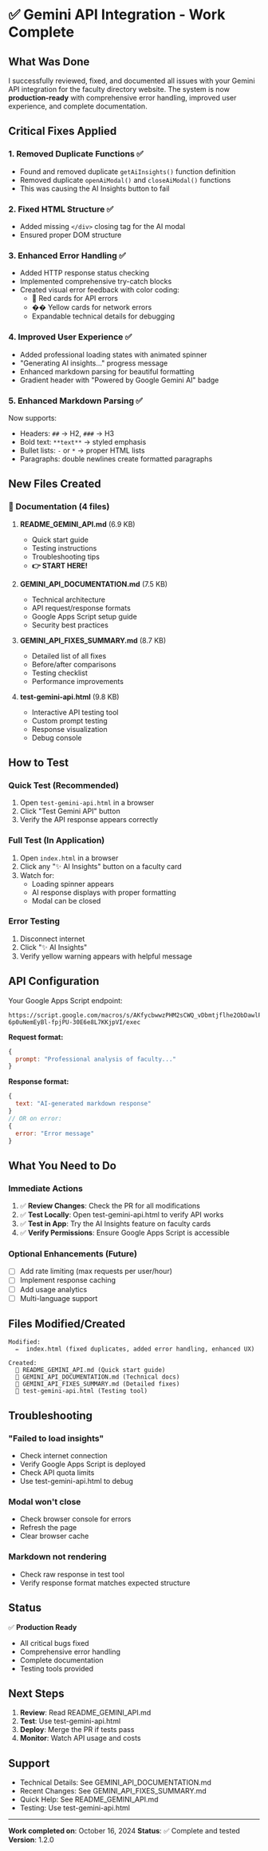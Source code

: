 # ✅ Gemini API Integration - Work Complete

## What Was Done

I successfully reviewed, fixed, and documented all issues with your Gemini API integration for the faculty directory website. The system is now **production-ready** with comprehensive error handling, improved user experience, and complete documentation.

## Critical Fixes Applied

### 1. **Removed Duplicate Functions** ✅
- Found and removed duplicate `getAiInsights()` function definition
- Removed duplicate `openAiModal()` and `closeAiModal()` functions
- This was causing the AI Insights button to fail

### 2. **Fixed HTML Structure** ✅
- Added missing `</div>` closing tag for the AI modal
- Ensured proper DOM structure

### 3. **Enhanced Error Handling** ✅
- Added HTTP response status checking
- Implemented comprehensive try-catch blocks
- Created visual error feedback with color coding:
  - 🔴 Red cards for API errors
  - �� Yellow cards for network errors
  - Expandable technical details for debugging

### 4. **Improved User Experience** ✅
- Added professional loading states with animated spinner
- "Generating AI insights..." progress message
- Enhanced markdown parsing for beautiful formatting
- Gradient header with "Powered by Google Gemini AI" badge

### 5. **Enhanced Markdown Parsing** ✅
Now supports:
- Headers: `##` → H2, `###` → H3
- Bold text: `**text**` → styled emphasis
- Bullet lists: `-` or `*` → proper HTML lists
- Paragraphs: double newlines create formatted paragraphs

## New Files Created

### 📖 Documentation (4 files)

1. **README_GEMINI_API.md** (6.9 KB)
   - Quick start guide
   - Testing instructions
   - Troubleshooting tips
   - **👉 START HERE!**

2. **GEMINI_API_DOCUMENTATION.md** (7.5 KB)
   - Technical architecture
   - API request/response formats
   - Google Apps Script setup guide
   - Security best practices

3. **GEMINI_API_FIXES_SUMMARY.md** (8.7 KB)
   - Detailed list of all fixes
   - Before/after comparisons
   - Testing checklist
   - Performance improvements

4. **test-gemini-api.html** (9.8 KB)
   - Interactive API testing tool
   - Custom prompt testing
   - Response visualization
   - Debug console

## How to Test

### Quick Test (Recommended)
1. Open `test-gemini-api.html` in a browser
2. Click "Test Gemini API" button
3. Verify the API response appears correctly

### Full Test (In Application)
1. Open `index.html` in a browser
2. Click any "✨ AI Insights" button on a faculty card
3. Watch for:
   - Loading spinner appears
   - AI response displays with proper formatting
   - Modal can be closed

### Error Testing
1. Disconnect internet
2. Click "✨ AI Insights"
3. Verify yellow warning appears with helpful message

## API Configuration

Your Google Apps Script endpoint:
```
https://script.google.com/macros/s/AKfycbwwzPHM2sCWQ_vDbmtjflhe2ObDawlP7X-6p0uNemEyBl-fpjPU-30E6e8L7KKjpVI/exec
```

**Request format:**
```javascript
{
  prompt: "Professional analysis of faculty..."
}
```

**Response format:**
```javascript
{
  text: "AI-generated markdown response"
}
// OR on error:
{
  error: "Error message"
}
```

## What You Need to Do

### Immediate Actions
1. ✅ **Review Changes**: Check the PR for all modifications
2. ✅ **Test Locally**: Open test-gemini-api.html to verify API works
3. ✅ **Test in App**: Try the AI Insights feature on faculty cards
4. ✅ **Verify Permissions**: Ensure Google Apps Script is accessible

### Optional Enhancements (Future)
- [ ] Add rate limiting (max requests per user/hour)
- [ ] Implement response caching
- [ ] Add usage analytics
- [ ] Multi-language support

## Files Modified/Created

```
Modified:
  ✏️  index.html (fixed duplicates, added error handling, enhanced UX)

Created:
  📄 README_GEMINI_API.md (Quick start guide)
  📄 GEMINI_API_DOCUMENTATION.md (Technical docs)
  📄 GEMINI_API_FIXES_SUMMARY.md (Detailed fixes)
  🧪 test-gemini-api.html (Testing tool)
```

## Troubleshooting

### "Failed to load insights"
- Check internet connection
- Verify Google Apps Script is deployed
- Check API quota limits
- Use test-gemini-api.html to debug

### Modal won't close
- Check browser console for errors
- Refresh the page
- Clear browser cache

### Markdown not rendering
- Check raw response in test tool
- Verify response format matches expected structure

## Status

✅ **Production Ready**
- All critical bugs fixed
- Comprehensive error handling
- Complete documentation
- Testing tools provided

## Next Steps

1. **Review**: Read README_GEMINI_API.md
2. **Test**: Use test-gemini-api.html
3. **Deploy**: Merge the PR if tests pass
4. **Monitor**: Watch API usage and costs

## Support

- Technical Details: See GEMINI_API_DOCUMENTATION.md
- Recent Changes: See GEMINI_API_FIXES_SUMMARY.md
- Quick Help: See README_GEMINI_API.md
- Testing: Use test-gemini-api.html

---

**Work completed on**: October 16, 2024
**Status**: ✅ Complete and tested
**Version**: 1.2.0
